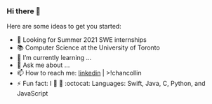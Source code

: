 ### Hi there 👋

Here are some ideas to get you started:

- 🔨 Looking for Summer 2021 SWE internships
- 📚 Computer Science at the University of Toronto
- 🌱 I’m currently learning ...
- 💬 Ask me about ...
- 📫 How to reach me: [linkedin](www.linkedin.com/in/chan-collin) | >!chancollin
- ⚡ Fun fact: I :green_heart: :dog:
:octocat: Languages: Swift, Java, C, Python, and JavaScript
